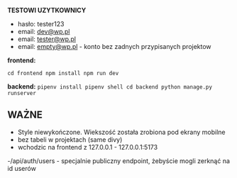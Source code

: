 **TESTOWI UZYTKOWNICY**
- hasło: tester123
- email: dev@wp.pl
- email: tester@wp.pl
- email: empty@wp.pl - konto bez zadnych przypisanych projektow

**frontend:**

`
cd frontend
npm install
npm run dev
`

**backend:**
`
pipenv install
pipenv shell
cd backend
python manage.py runserver
`
## WAŻNE
- Style niewykończone. Wiekszość została zrobiona pod ekrany mobilne
- bez tabeli w projektach (same divy)
- wchodzic na frontend z 127.0.0.1  -  127.0.0.1:5173


-/api/auth/users   - specjalnie publiczny endpoint, żebyście mogli zerknąć na id userów

